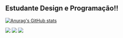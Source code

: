 ## Estudante Design e Programação!!

[![Anurag's GitHub stats](https://github-readme-stats.vercel.app/api?username=Amydowl&show_icons=true&theme=dark)](https://github.com/anuraghazra/github-readme-stats)
 
<div> 
  <a href="https://www.linkedin.com/in/amandajobs/" target="_blank"><img src="https://img.shields.io/badge/-LinkedIn-%230077B5?style=for-the-badge&logo=linkedin&logoColor=white" target="_blank"></a>
  <a href="https://www.instagram.com/amydowl/" target="_blank"><img src="https://img.shields.io/badge/-Instagram-%23E4405F?style=for-the-badge&logo=instagram&logoColor=white" target="_blank"></a>
 	<a href="https://www.twitch.tv/amydowl" target="_blank"><img src="https://img.shields.io/badge/Twitch-9146FF?style=for-the-badge&logo=twitch&logoColor=white" target="_blank"></a>
   
  
</div>
